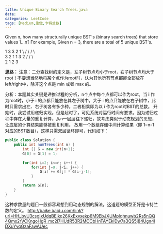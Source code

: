 ```yaml
---
title: Unique Binary Search Trees.java
date: 
categories: LeetCode
tags: [Medium,重做,卡特兰数]
---
```

Given n, how many structurally unique BST's (binary search trees) that store values 1...n?
For example,
Given n = 3, there are a total of 5 unique BST's.

   1         3     3      2      1
    \       /     /      / \      \
     3     2     1      1   3      2
    /     /       \                 \
   2     1         2                 3
<!-- more -->
**思路：**
注意：二分查找树的定义是，左子树节点均小于root，右子树节点均大于root！不要想当然地将某个点作为root时，认为其他所有节点都能全部放在left/right中，除非这个点是 min 或者 max 的。

分析：本题其实关键是递推过程的分析，n个点中每个点都可以作为root，当 i 作为root时，小于 i  的点都只能放在其左子树中，大于 i 的点只能放在右子树中，此时只需求出左、右子树各有多少种，二者相乘即为以 i 作为root时BST的总数。
开始时，我尝试用递归实现，但是超时了，可见系统对运行时间有要求。因为递归过程中存在大量的重复计算，从n一层层往下递归，故考虑类似于动态规划的思想，让底层的计算结果能够被重复利用，
故用一个数组存储中间计算结果（即 1~n-1 对应的BST数目），这样只需双层循环即可，代码如下：
``` java
public class Solution {
    public int numTrees(int n) {
        int [] G = new int[n+1];
        G[0] = G[1] = 1;
        
        for(int i=2; i<=n; i++) {
        	for(int j=0; j<i; j++) {
        		G[i] += G[j] * G[i-j-1];
        	}
        }
        return G[n];
    }
}
``` 
这种求数量的题目一般都容易想到用动态规划的解法，这道题的模型正好是卡特兰数的定义。
http://baike.baidu.com/link?url=HH_bvU3csgIxUdqBEikq26KxExvxekp6M9EbJXUMplqhnuwb2Rs5nQQ4Qmx2rVCKngoHgR_mc2l7HUdR53R2MCCbHnTAYEkIDw7a3QS5j84Ugn4IDXuYvqGzaFawAUec